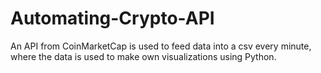 # Automating-Crypto-API

An API from CoinMarketCap is used to feed data into a csv every minute, where the data is used to make own visualizations using Python.
